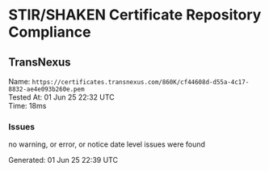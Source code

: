 # STIR/SHAKEN Certificate Repository Compliance

## TransNexus

Name: `https://certificates.transnexus.com/860K/cf44608d-d55a-4c17-8832-ae4e093b260e.pem`\
Tested At: 01 Jun 25 22:32 UTC\
Time: 18ms

### Issues

no warning, or error, or notice date level issues were found

Generated: 01 Jun 25 22:39 UTC